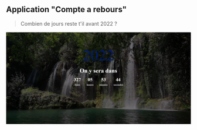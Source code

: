 ## Application "Compte a rebours"



  > Combien de jours reste t'il avant 2022 ?

  [![Watch the video](img/compte.png)](https://rismo.fr/apps/MonCompteaRebours/)